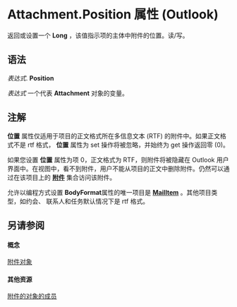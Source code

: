 
# Attachment.Position 属性 (Outlook)

返回或设置一个 **Long** ，该值指示项的主体中附件的位置。读/写。


## 语法

 _表达式_. **Position**

 _表达式_ 一个代表 **Attachment** 对象的变量。


## 注解

 **位置** 属性仅适用于项目的正文格式所在多信息文本 (RTF) 的附件中。如果正文格式不是 rtf 格式， **位置** 属性为 set 操作将被忽略，并始终为 get 操作返回零 (0)。

如果您设置 **位置** 属性为项 0，正文格式为 RTF，则附件将被隐藏在 Outlook 用户界面中。在视图中，看不到附件，用户不能从项目的正文中删除附件。仍然可以通过在该项目上的 **[附件](4cc96a5f-a822-8ad5-6f61-e996bee8ba22.md)** 集合访问该附件。

允许以编程方式设置 **BodyFormat**属性的唯一项目是 **[MailItem](14197346-05d2-0250-fa4c-4a6b07daf25f.md)** 。其他项目类型，如约会、 联系人和任务默认情况下是 rtf 格式。


## 另请参阅


#### 概念


[附件对象](3e11582b-ac90-0948-bc37-506570bb287b.md)
#### 其他资源


[附件的对象的成员](f4870da5-c632-3d18-3038-b64b67777ecc.md)